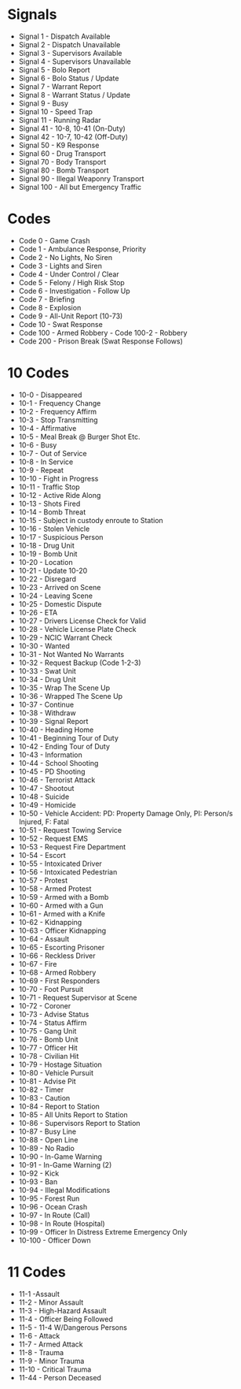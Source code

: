 # Signals
- Signal 1 - Dispatch Available
- Signal 2 - Dispatch Unavailable
- Signal 3 - Supervisors Available
- Signal 4 - Supervisors Unavailable
- Signal 5 - Bolo Report
- Signal 6 - Bolo Status / Update
- Signal 7 - Warrant Report
- Signal 8 - Warrant Status / Update
- Signal 9 - Busy
- Signal 10 - Speed Trap
- Signal 11 - Running Radar
- Signal 41 - 10-8, 10-41 (On-Duty)
- Signal 42 - 10-7, 10-42 (Off-Duty)
- Signal 50 - K9 Response
- Signal 60 - Drug Transport
- Signal 70 - Body Transport
- Signal 80 - Bomb Transport
- Signal 90 - Illegal Weaponry Transport
- Signal 100 - All but Emergency Traffic

# Codes
- Code 0 - Game Crash
- Code 1 - Ambulance Response, Priority
- Code 2 - No Lights, No Siren
- Code 3 - Lights and Siren
- Code 4 - Under Control / Clear
- Code 5 - Felony / High Risk Stop
- Code 6 - Investigation - Follow Up
- Code 7 - Briefing
- Code 8 - Explosion
- Code 9 - All-Unit Report (10-73)
- Code 10 - Swat Response
- Code 100 - Armed Robbery
​- Code 100-2 - Robbery
- Code 200 - Prison Break (Swat Response Follows)

# 10 Codes
- 10-0 - Disappeared
- 10-1 - Frequency Change
- 10-2 - Frequency Affirm
- 10-3 - Stop Transmitting
- 10-4 - Affirmative
- 10-5 - Meal Break @ Burger Shot Etc.
- 10-6 - Busy
- 10-7 - Out of Service
- 10-8 - In Service
- 10-9 - Repeat
- 10-10 - Fight in Progress
- 10-11 - Traffic Stop
- 10-12 - Active Ride Along
- 10-13 - Shots Fired
- 10-14 - Bomb Threat
- 10-15 - Subject in custody enroute to Station
- 10-16 - Stolen Vehicle
- 10-17 - Suspicious Person
- 10-18 - Drug Unit
- 10-19 - Bomb Unit
- 10-20 - Location
- 10-21 - Update 10-20
- 10-22 - Disregard
- 10-23 - Arrived on Scene
- 10-24 - Leaving Scene
- 10-25 - Domestic Dispute
- 10-26 - ETA
- 10-27 - Drivers License Check for Valid
- 10-28 - Vehicle License Plate Check
- 10-29 - NCIC Warrant Check
- 10-30 - Wanted
- 10-31 - Not Wanted No Warrants
- 10-32 - Request Backup (Code 1-2-3)
- 10-33 - Swat Unit
- 10-34 - Drug Unit
- ​10-35 - Wrap The Scene Up
- 10-36 - Wrapped The Scene Up
- 10-37 - Continue
- 10-38 - Withdraw
- 10-39 - Signal Report
- 10-40 - Heading Home
- 10-41 - Beginning Tour of Duty
- 10-42 - Ending Tour of Duty
- 10-43 - Information
- 10-44 - School Shooting
- 10-45 - PD Shooting
- 10-46 - Terrorist Attack
- 10-47 - Shootout
- 10-48 - Suicide
- 10-49 - Homicide
- 10-50 - Vehicle Accident: PD: Property Damage Only, PI: Person/s Injured, F: Fatal
- 10-51 - Request Towing Service
- 10-52 - Request EMS
- 10-53 - Request Fire Department
- 10-54 - Escort
- 10-55 - Intoxicated Driver
- 10-56 - Intoxicated Pedestrian
- 10-57 - Protest
- 10-58 - Armed Protest
- 10-59 - Armed with a Bomb
- 10-60 - Armed with a Gun
- 10-61 - Armed with a Knife
- 10-62 - Kidnapping
- 10-63 - Officer Kidnapping
- 10-64 - Assault
- 10-65 - Escorting Prisoner
- 10-66 - Reckless Driver
- 10-67 - Fire
- 10-68 - Armed Robbery
- 10-69 - First Responders
- 10-70 - Foot Pursuit
- 10-71 - Request Supervisor at Scene
- 10-72 - Coroner
- 10-73 - Advise Status
- 10-74 - Status Affirm
- 10-75 - Gang Unit
- 10-76 - Bomb Unit
- 10-77 - Officer Hit
- 10-78 - Civilian Hit
- 10-79 - Hostage Situation
- 10-80 - Vehicle Pursuit
- 10-81 - Advise Pit
- 10-82 - Timer
- 10-83 - Caution
- 10-84 - Report to Station
- 10-85 - All Units Report to Station
- 10-86 - Supervisors Report to Station
- 10-87 - Busy Line
- 10-88 - Open Line
- 10-89 - No Radio
- 10-90 - In-Game Warning
- 10-91 - In-Game Warning (2)
- 10-92 - Kick
- 10-93 - Ban
- 10-94 - Illegal Modifications
- 10-95 - Forest Run
- 10-96 - Ocean Crash
- 10-97 - In Route (Call)
- 10-98 - In Route (Hospital)
- 10-99 - Officer In Distress Extreme Emergency Only
- 10-100 - Officer Down

# 11 Codes
- 11-1 -Assault
- 11-2 - Minor Assault
- 11-3 - High-Hazard Assault
- 11-4 - Officer Being Followed
- 11-5 - 11-4 W/Dangerous Persons
- 11-6 - Attack
- 11-7 - Armed Attack
- 11-8 - Trauma
- 11-9 - Minor Trauma
- 11-10 - Critical Trauma
- 11-44 - Person Deceased